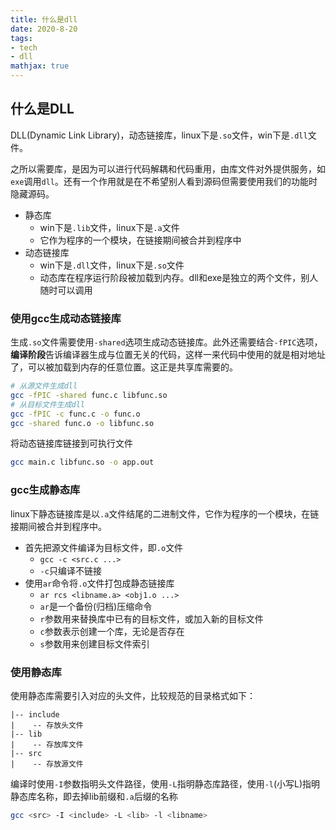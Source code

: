 ```yaml
---
title: 什么是dll
date: 2020-8-20
tags: 
- tech
- dll
mathjax: true
---
```


## 什么是DLL

DLL(Dynamic Link Library)，动态链接库，linux下是`.so`文件，win下是`.dll`文件。

之所以需要库，是因为可以进行代码解耦和代码重用，由库文件对外提供服务，如`exe`调用`dll`。还有一个作用就是在不希望别人看到源码但需要使用我们的功能时隐藏源码。

- 静态库
    * win下是`.lib`文件，linux下是`.a`文件
    * 它作为程序的一个模块，在链接期间被合并到程序中
- 动态链接库
    * win下是`.dll`文件，linux下是`.so`文件
    * 动态库在程序运行阶段被加载到内存。dll和exe是独立的两个文件，别人随时可以调用


### 使用gcc生成动态链接库

生成`.so`文件需要使用`-shared`选项生成动态链接库。此外还需要结合`-fPIC`选项，**编译阶段**告诉编译器生成与位置无关的代码，这样一来代码中使用的就是相对地址了，可以被加载到内存的任意位置。这正是共享库需要的。

```sh
# 从源文件生成dll
gcc -fPIC -shared func.c libfunc.so
# 从目标文件生成dll
gcc -fPIC -c func.c -o func.o
gcc -shared func.o -o libfunc.so
```

将动态链接库链接到可执行文件

```sh
gcc main.c libfunc.so -o app.out
```


### gcc生成静态库

linux下静态链接库是以`.a`文件结尾的二进制文件，它作为程序的一个模块，在链接期间被合并到程序中。

- 首先把源文件编译为目标文件，即`.o`文件
    * `gcc -c <src.c ...>`
    * `-c`只编译不链接
- 使用`ar`命令将`.o`文件打包成静态链接库
    * `ar rcs <libname.a> <obj1.o ...>`
    * `ar`是一个备份(归档)压缩命令
    * `r`参数用来替换库中已有的目标文件，或加入新的目标文件
    * `c`参数表示创建一个库，无论是否存在
    * `s`参数用来创建目标文件索引


### 使用静态库

使用静态库需要引入对应的头文件，比较规范的目录格式如下：

```
|-- include
|    -- 存放头文件
|-- lib
|    -- 存放库文件
|-- src
|    -- 存放源文件
```

编译时使用`-I`参数指明头文件路径，使用`-L`指明静态库路径，使用`-l`(小写L)指明静态库名称，即去掉lib前缀和`.a`后缀的名称

```sh
gcc <src> -I <include> -L <lib> -l <libname>
```




